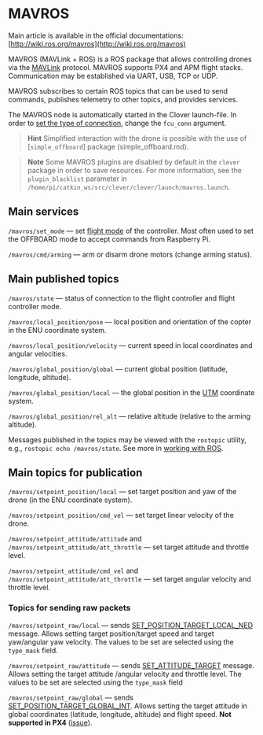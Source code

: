 # MAVROS

Main article is available in the official documentations: [http://wiki.ros.org/mavros](http://wiki.ros.org/mavros)

MAVROS \(MAVLink + ROS\) is a ROS package that allows controlling drones via the [MAVLink](mavlink.md) protocol. MAVROS supports PX4 and APM flight stacks. Communication may be established via UART, USB, TCP or UDP.

MAVROS subscribes to certain ROS topics that can be used to send commands, publishes telemetry to other topics, and provides services.

The MAVROS node is automatically started in the Clover launch-file. In order to [set the type of connection](connection.md), change the `fcu_conn` argument.

> **Hint** Simplified interaction with the drone is possible with the use of [`simple_offboard`] package (simple_offboard.md).

<!-- -->

> **Note** Some MAVROS plugins are disabled by default in the `clever` package in order to save resources. For more information, see the `plugin_blacklist` parameter in `/home/pi/catkin_ws/src/clever/clever/launch/mavros.launch`.

## Main services

`/mavros/set_mode` — set [flight mode](modes.md) of the controller. Most often used to set the OFFBOARD mode to accept commands from Raspberry Pi.

`/mavros/cmd/arming` — arm or disarm drone motors \(change arming status\).

## Main published topics

`/mavros/state` — status of connection to the flight controller and flight controller mode.

`/mavros/local_position/pose` — local position and orientation of the copter in the ENU coordinate system.

`/mavros/local_position/velocity` — current speed in local coordinates and angular velocities.

`/mavros/global_position/global` — current global position \(latitude, longitude, altitude\).

`/mavros/global_position/local` — the global position in the [UTM](https://en.wikipedia.org/wiki/Universal_Transverse_Mercator_coordinate_system) coordinate system.

`/mavros/global_position/rel_alt` — relative altitude \(relative to the arming altitude\).

Messages published in the topics may be viewed with the `rostopic` utility, e.g., `rostopic echo /mavros/state`. See more in [working with ROS](ros.md).

## Main topics for publication

`/mavros/setpoint_position/local` — set target position and yaw of the drone \(in the ENU coordinate system\).

`/mavros/setpoint_position/cmd_vel` — set target linear velocity of the drone.

`/mavros/setpoint_attitude/attitude` and `/mavros/setpoint_attitude/att_throttle` — set target attitude and throttle level.

`/mavros/setpoint_attitude/cmd_vel` and `/mavros/setpoint_attitude/att_throttle` — set target angular velocity and throttle level.

### Topics for sending raw packets

`/mavros/setpoint_raw/local` — sends [SET\_POSITION\_TARGET\_LOCAL\_NED](https://mavlink.io/en/messages/common.html#SET_POSITION_TARGET_LOCAL_NED) message. Allows setting target position/target speed and target yaw/angular yaw velocity. The values to be set are selected using the `type_mask` field.

`/mavros/setpoint_raw/attitude` — sends [SET\_ATTITUDE\_TARGET](https://mavlink.io/en/messages/common.html#SET_ATTITUDE_TARGET) message. Allows setting the target attitude /angular velocity and throttle level. The values to be set are selected using the `type_mask` field

`/mavros/setpoint_raw/global` — sends [SET\_POSITION\_TARGET\_GLOBAL\_INT](https://mavlink.io/en/messages/common.html#SET_POSITION_TARGET_GLOBAL_INT). Allows setting the target attitude in global coordinates \(latitude, longitude, altitude\) and flight speed. **Not supported in PX4** \([issue](https://github.com/PX4/Firmware/issues/7552)\).
